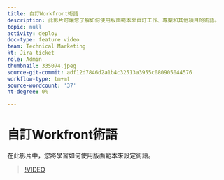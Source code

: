 ```yaml
---
title: 自訂Workfront術語
description: 此影片可讓您了解如何使用版面範本來自訂工作、專案和其他項目的術語。
topic: null
activity: deploy
doc-type: feature video
team: Technical Marketing
kt: Jira ticket
role: Admin
thumbnail: 335074.jpeg
source-git-commit: adf12d7846d2a1b4c32513a3955c080905044576
workflow-type: tm+mt
source-wordcount: '37'
ht-degree: 0%

---
```


# 自訂Workfront術語

在此影片中，您將學習如何使用版面範本來設定術語。

>[!VIDEO](https://video.tv.adobe.com/v/335074/?quality=12)
